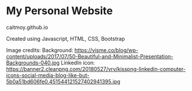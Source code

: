 # My Personal Website
caitmoy.github.io

Created using Javascript, HTML, CSS, Bootstrap

Image credits:
Background: https://visme.co/blog/wp-content/uploads/2017/07/50-Beautiful-and-Minimalist-Presentation-Backgrounds-040.jpg
LinkedIn icon: https://banner2.cleanpng.com/20180527/vrv/kisspng-linkedin-computer-icons-social-media-blog-like-but-5b0a51bd606fe0.451544121527402941395.jpg
